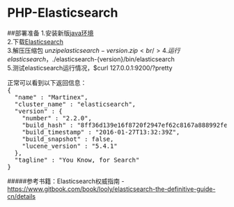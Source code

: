 # PHP-Elasticsearch
##部署准备
1.安装新版<a href="http://www.java.com" target="_blank">java环境</a><br/>
2.下载<a href="http://www.elasticsearch.org/download" target="_blank">Elasticsearch</a><br/>
3.解压压缩包 $unzip elasticsearch-{version}.zip<br/>
4.运行elasticsearch，$./elasticsearch-{version}/bin/elasticsearch<br/>
5.测试elasticsearch运行情况，$curl 127.0.0.1:9200/?pretty
<pre>
正常可以看到以下返回信息：
{
  "name" : "Martinex",
  "cluster_name" : "elasticsearch",
  "version" : {
    "number" : "2.2.0",
    "build_hash" : "8ff36d139e16f8720f2947ef62c8167a888992fe",
    "build_timestamp" : "2016-01-27T13:32:39Z",
    "build_snapshot" : false,
    "lucene_version" : "5.4.1"
  },
  "tagline" : "You Know, for Search"
}
</pre>
#####参考书籍：Elasticsearch权威指南 - https://www.gitbook.com/book/looly/elasticsearch-the-definitive-guide-cn/details
